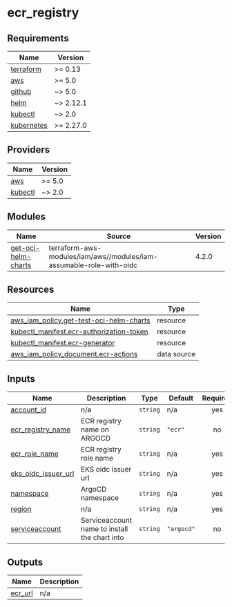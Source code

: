 # ecr_registry

<!-- BEGINNING OF PRE-COMMIT-TERRAFORM DOCS HOOK -->
## Requirements

| Name | Version |
|------|---------|
| <a name="requirement_terraform"></a> [terraform](#requirement\_terraform) | >= 0.13 |
| <a name="requirement_aws"></a> [aws](#requirement\_aws) | >= 5.0 |
| <a name="requirement_github"></a> [github](#requirement\_github) | ~> 5.0 |
| <a name="requirement_helm"></a> [helm](#requirement\_helm) | ~> 2.12.1 |
| <a name="requirement_kubectl"></a> [kubectl](#requirement\_kubectl) | ~> 2.0 |
| <a name="requirement_kubernetes"></a> [kubernetes](#requirement\_kubernetes) | >= 2.27.0 |

## Providers

| Name | Version |
|------|---------|
| <a name="provider_aws"></a> [aws](#provider\_aws) | >= 5.0 |
| <a name="provider_kubectl"></a> [kubectl](#provider\_kubectl) | ~> 2.0 |

## Modules

| Name | Source | Version |
|------|--------|---------|
| <a name="module_get-oci-helm-charts"></a> [get-oci-helm-charts](#module\_get-oci-helm-charts) | terraform-aws-modules/iam/aws//modules/iam-assumable-role-with-oidc | 4.2.0 |

## Resources

| Name | Type |
|------|------|
| [aws_iam_policy.get-test-oci-helm-charts](https://registry.terraform.io/providers/hashicorp/aws/latest/docs/resources/iam_policy) | resource |
| [kubectl_manifest.ecr-authorization-token](https://registry.terraform.io/providers/alekc/kubectl/latest/docs/resources/manifest) | resource |
| [kubectl_manifest.ecr-generator](https://registry.terraform.io/providers/alekc/kubectl/latest/docs/resources/manifest) | resource |
| [aws_iam_policy_document.ecr-actions](https://registry.terraform.io/providers/hashicorp/aws/latest/docs/data-sources/iam_policy_document) | data source |

## Inputs

| Name | Description | Type | Default | Required |
|------|-------------|------|---------|:--------:|
| <a name="input_account_id"></a> [account\_id](#input\_account\_id) | n/a | `string` | n/a | yes |
| <a name="input_ecr_registry_name"></a> [ecr\_registry\_name](#input\_ecr\_registry\_name) | ECR registry name on ARGOCD | `string` | `"ecr"` | no |
| <a name="input_ecr_role_name"></a> [ecr\_role\_name](#input\_ecr\_role\_name) | ECR registry role name | `string` | n/a | yes |
| <a name="input_eks_oidc_issuer_url"></a> [eks\_oidc\_issuer\_url](#input\_eks\_oidc\_issuer\_url) | EKS oidc issuer url | `string` | n/a | yes |
| <a name="input_namespace"></a> [namespace](#input\_namespace) | ArgoCD namespace | `string` | n/a | yes |
| <a name="input_region"></a> [region](#input\_region) | n/a | `string` | n/a | yes |
| <a name="input_serviceaccount"></a> [serviceaccount](#input\_serviceaccount) | Serviceaccount name to install the chart into | `string` | `"argocd"` | no |

## Outputs

| Name | Description |
|------|-------------|
| <a name="output_ecr_url"></a> [ecr\_url](#output\_ecr\_url) | n/a |
<!-- END OF PRE-COMMIT-TERRAFORM DOCS HOOK -->
